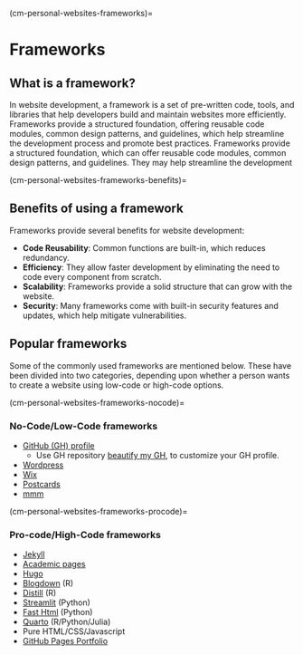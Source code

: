 (cm-personal-websites-frameworks)=

# Frameworks

## What is a framework?

In website development, a framework is a set of pre-written code, tools, and libraries that help developers build and maintain websites more efficiently.
Frameworks provide a structured foundation, offering reusable code modules, common design patterns, and guidelines, which help streamline the development process and promote best practices.
Frameworks provide a structured foundation, which can offer reusable code modules,
common design patterns, and guidelines. They may help streamline the development

(cm-personal-websites-frameworks-benefits)=

## Benefits of using a framework

Frameworks provide several benefits for website development:

* **Code Reusability**: Common functions are built-in, which reduces redundancy.
* **Efficiency**: They allow faster development by eliminating the need to code every component from scratch.
* **Scalability**: Frameworks provide a solid structure that can grow with the website.
* **Security**: Many frameworks come with built-in security features and updates, which help mitigate vulnerabilities.

## Popular frameworks

Some of the commonly used frameworks are mentioned below.
These have been divided into two categories, depending upon whether a person wants to create a website using low-code or high-code options.

(cm-personal-websites-frameworks-nocode)=

### No-Code/Low-Code frameworks

* [GitHub (GH) profile](https://docs.github.com/en/account-and-profile/setting-up-and-managing-your-github-profile/customizing-your-profile/about-your-profile)
  * Use GH repository [beautify my GH](<https://github.com/rzashakeri/beautify-github-profile>), to customize your GH profile.
* [Wordpress](https://wordpress.com/support/five-step-website-setup/)
* [Wix](https://www.wix.com/)
* [Postcards](https://github.com/seankross/postcards)
* [mmm](https://mmm.page/)

(cm-personal-websites-frameworks-procode)=

### Pro-code/High-Code frameworks

* [Jekyll](https://jekyllrb.com/)
* [Academic pages](https://github.com/academicpages/academicpages.github.io)
* [Hugo](https://gohugo.io/)
* [Blogdown](https://bookdown.org/yihui/blogdown/) (R)
* [Distill](https://rstudio.github.io/distill/) (R)
* [Streamlit](https://streamlit.io/) (Python)
* [Fast Html](https://fastht.ml/) (Python)
* [Quarto](https://quarto.org/docs/gallery/#websites) (R/Python/Julia)
* Pure HTML/CSS/Javascript
* [GitHub Pages Portfolio](https://github.com/guilyx/awesome-github-pages-portfolios)

